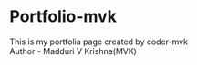 # Portfolio-mvk
This is my portfolia page created by coder-mvk
<br>
Author - Madduri V Krishna(MVK)
